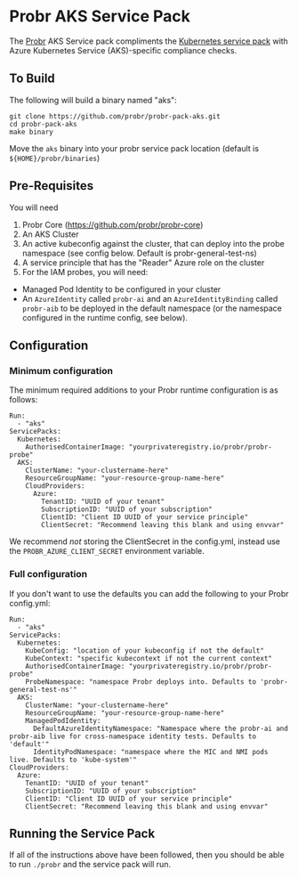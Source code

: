 # Probr AKS Service Pack

The [Probr](https://github.com/probr/probr-core) AKS Service pack compliments the [Kubernetes service pack](https://github.com/probr/probr-pack-kubernetes) with Azure Kubernetes Service (AKS)-specific compliance checks.

## To Build

The following will build a binary named "aks":
```
git clone https://github.com/probr/probr-pack-aks.git
cd probr-pack-aks
make binary
```

Move the `aks` binary into your probr service pack location (default is `${HOME}/probr/binaries`)

## Pre-Requisites

You will need
1. Probr Core (https://github.com/probr/probr-core)
1. An AKS Cluster
1. An active kubeconfig against the cluster, that can deploy into the probe namespace (see config below. Default is probr-general-test-ns)
1. A service principle that has the "Reader" Azure role on the cluster
1. For the IAM probes, you will need:
  - Managed Pod Identity to be configured in your cluster
  - An `AzureIdentity` called `probr-ai` and an `AzureIdentityBinding` called `probr-aib` to be deployed in the default namespace (or the namespace configured in the runtime config, see below).

## Configuration

### Minimum configuration

The minimum required additions to your Probr runtime configuration is as follows:

```
Run:
  - "aks"
ServicePacks:
  Kubernetes:
    AuthorisedContainerImage: "yourprivateregistry.io/probr/probr-probe"
  AKS:
    ClusterName: "your-clustername-here"
    ResourceGroupName: "your-resource-group-name-here"      
    CloudProviders:
      Azure:
        TenantID: "UUID of your tenant"
        SubscriptionID: "UUID of your subscription"
        ClientID: "Client ID UUID of your service principle"
        ClientSecret: "Recommend leaving this blank and using envvar"
```
We recommend _not_ storing the ClientSecret in the config.yml, instead use the `PROBR_AZURE_CLIENT_SECRET` environment variable.

### Full configuration

If you don't want to use the defaults you can add the following to your Probr config.yml:

```
Run:
  - "aks"
ServicePacks:
  Kubernetes:
    KubeConfig: "location of your kubeconfig if not the default"
    KubeContext: "specific kubecontext if not the current context"
    AuthorisedContainerImage: "yourprivateregistry.io/probr/probr-probe"
    ProbeNamespace: "namespace Probr deploys into. Defaults to 'probr-general-test-ns'"
  AKS:
    ClusterName: "your-clustername-here"
    ResourceGroupName: "your-resource-group-name-here"
    ManagedPodIdentity:
      DefaultAzureIdentityNamespace: "Namespace where the probr-ai and probr-aib live for cross-namespace identity tests. Defaults to 'default'"
      IdentityPodNamespace: "namespace where the MIC and NMI pods live. Defaults to 'kube-system'"
CloudProviders:
  Azure:
    TenantID: "UUID of your tenant"
    SubscriptionID: "UUID of your subscription"
    ClientID: "Client ID UUID of your service principle"
    ClientSecret: "Recommend leaving this blank and using envvar"
```



## Running the Service Pack

If all of the instructions above have been followed, then you should be able to run `./probr` and the service pack will run.

